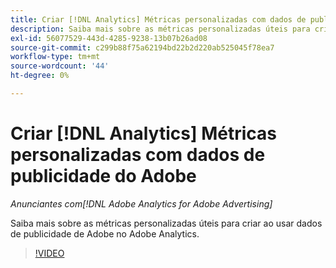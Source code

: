 ```yaml
---
title: Criar [!DNL Analytics] Métricas personalizadas com dados de publicidade do Adobe
description: Saiba mais sobre as métricas personalizadas úteis para criar ao usar dados de publicidade de Adobe no Adobe Analytics.
exl-id: 56077529-443d-4285-9238-13b07b26ad08
source-git-commit: c299b88f75a62194bd22b2d220ab525045f78ea7
workflow-type: tm+mt
source-wordcount: '44'
ht-degree: 0%

---
```


# Criar [!DNL Analytics] Métricas personalizadas com dados de publicidade do Adobe

*Anunciantes com[!DNL Adobe Analytics for Adobe Advertising]*

Saiba mais sobre as métricas personalizadas úteis para criar ao usar dados de publicidade de Adobe no Adobe Analytics.

>[!VIDEO](https://video.tv.adobe.com/v/33919)
